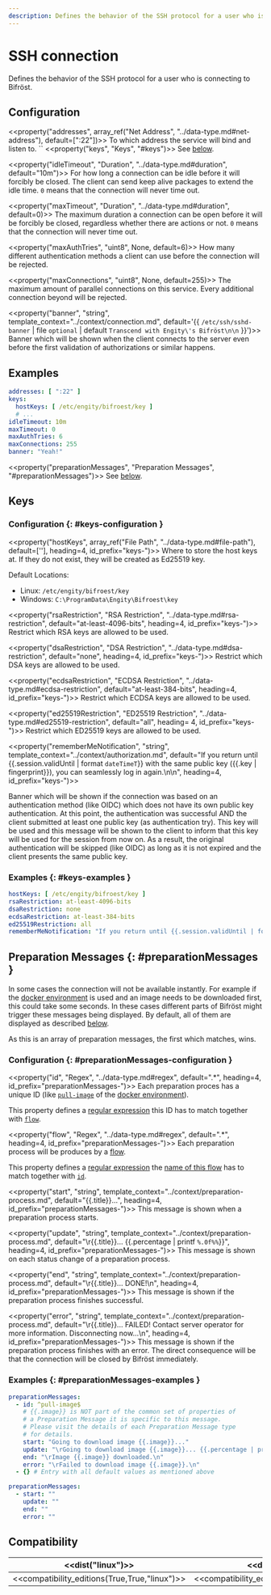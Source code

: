 ```yaml
---
description: Defines the behavior of the SSH protocol for a user who is connecting to Bifröst.
---
```

# SSH connection

Defines the behavior of the SSH protocol for a user who is connecting to Bifröst.

## Configuration

<<property("addresses", array_ref("Net Address", "../data-type.md#net-address"), default=[":22"])>>
To which address the service will bind and listen to.
``
<<property("keys", "Keys", "#keys")>>
See [below](#keys).

<<property("idleTimeout", "Duration", "../data-type.md#duration", default="10m")>>
For how long a connection can be idle before it will forcibly be closed. The client can send keep alive packages to extend the idle time. `0` means that the connection will never time out.

<<property("maxTimeout", "Duration", "../data-type.md#duration", default=0)>>
The maximum duration a connection can be open before it will be forcibly be closed, regardless whether there are actions or not. `0` means that the connection will never time out.

<<property("maxAuthTries", "uint8", None, default=6)>>
How many different authentication methods a client can use before the connection will be rejected.

<<property("maxConnections", "uint8", None, default=255)>>
The maximum amount of parallel connections on this service. Every additional connection beyond will be rejected.

<<property("banner", "string", template_context="../context/connection.md", default='{{ `/etc/ssh/sshd-banner` | file `optional` | default `Transcend with Engity\'s Bifröst\n\n` }}')>>
Banner which will be shown when the client connects to the server even before the first validation of authorizations or similar happens.

## Examples

```yaml
addresses: [ ":22" ]
keys:
  hostKeys: [ /etc/engity/bifroest/key ]
  # ...
idleTimeout: 10m
maxTimeout: 0
maxAuthTries: 6
maxConnections: 255
banner: "Yeah!"
```

<<property("preparationMessages", "Preparation Messages", "#preparationMessages")>>
See [below](#preparationMessages).

## Keys

### Configuration {: #keys-configuration }

<<property("hostKeys", array_ref("File Path", "../data-type.md#file-path"), default=['<defaultLocation>'], heading=4, id_prefix="keys-")>>
Where to store the host keys at. If they do not exist, they will be created as Ed25519 key.

Default Locations:

* Linux: `/etc/engity/bifroest/key`
* Windows: `C:\ProgramData\Engity\Bifroest\key`

<<property("rsaRestriction", "RSA Restriction", "../data-type.md#rsa-restriction", default="at-least-4096-bits", heading=4, id_prefix="keys-")>>
Restrict which RSA keys are allowed to be used.

<<property("dsaRestriction", "DSA Restriction", "../data-type.md#dsa-restriction", default="none", heading=4, id_prefix="keys-")>>
Restrict which DSA keys are allowed to be used.

<<property("ecdsaRestriction", "ECDSA Restriction", "../data-type.md#ecdsa-restriction", default="at-least-384-bits", heading=4, id_prefix="keys-")>>
Restrict which ECDSA keys are allowed to be used.

<<property("ed25519Restriction", "ED25519 Restriction", "../data-type.md#ed25519-restriction", default="all", heading= 4, id_prefix="keys-")>>
Restrict which ED25519 keys are allowed to be used.

<<property("rememberMeNotification", "string", template_context="../context/authorization.md", default="If you return until {{.session.validUntil | format `dateTimeT`}} with the same public key ({{.key | fingerprint}}), you can seamlessly log in again.\n\n", heading=4, id_prefix="keys-")>>

Banner which will be shown if the connection was based on an authentication method (like OIDC) which does not have its own public key authentication. At this point, the authentication was successful AND the client submitted at least one public key (as authentication try). This key will be used and this message will be shown to the client to inform that this key will be used for the session from now on. As a result, the original authentication will be skipped (like OIDC) as long as it is not expired and the client presents the same public key.

### Examples {: #keys-examples }

```yaml
hostKeys: [ /etc/engity/bifroest/key ]
rsaRestriction: at-least-4096-bits
dsaRestriction: none
ecdsaRestriction: at-least-384-bits
ed25519Restriction: all
rememberMeNotification: "If you return until {{.session.validUntil | format `dateTimeT`}} with the same public key {{.key | fingerprint}}), you can seamlessly login again.\n\n"
```

## Preparation Messages {: #preparationMessages }

In some cases the connection will not be available instantly. For example if the [docker environment](../environment/docker.md) is used and an image needs to be downloaded first, this could take some seconds. In these cases different parts of Bifröst might trigger these messages being displayed. By default, all of them are displayed as described [below](#preparationMessages-configuration).

As this is an array of preparation messages, the first which matches, wins.

### Configuration {: #preparationMessages-configuration }

<<property("id", "Regex", "../data-type.md#regex", default=".*", heading=4, id_prefix="preparationMessages-")>>
Each preparation proces has a unique ID (like [`pull-image`](../environment/docker.md#preparationProcess-pull-image) of the [docker environment](../environment/docker.md)).

This property defines a [regular expression](../data-type.md#regex) this ID has to match together with [`flow`](#preparationMessages-property-flow).

<<property("flow", "Regex", "../data-type.md#regex", default=".*", heading=4, id_prefix="preparationMessages-")>>
Each preparation process will be produces by a [flow](../flow.md).

This property defines a [regular expression](../data-type.md#regex) the [name of this flow](../flow.md#property-name) has to match together with [`id`](#preparationMessages-property-id).

<<property("start", "string", template_context="../context/preparation-process.md", default="{{.title}}...", heading=4, id_prefix="preparationMessages-")>>
This message is shown when a preparation process starts.

<<property("update", "string", template_context="../context/preparation-process.md", default="\r{{.title}}... {{.percentage | printf `%.0f%%`}}", heading=4, id_prefix="preparationMessages-")>>
This message is shown on each status change of a preparation process.

<<property("end", "string", template_context="../context/preparation-process.md", default="\r{{.title}}... DONE!\n", heading=4, id_prefix="preparationMessages-")>>
This message is shown if the preparation process finishes successful.

<<property("error", "string", template_context="../context/preparation-process.md", default="\r{{.title}}... FAILED! Contact server operator for more information. Disconnecting now...\n", heading=4, id_prefix="preparationMessages-")>>
This message is shown if the preparation process finishes with an error. The direct consequence will be that the connection will be closed by Bifröst immediately.

### Examples {: #preparationMessages-examples }

```yaml title="Show special message for pull-image process (all flows), but default for the rest"
preparationMessages:
  - id: ^pull-image$
    # {{.image}} is NOT part of the common set of properties of
    # a Preparation Message it is specific to this message.
    # Please visit the details of each Preparation Message type
    # for details.
    start: "Going to download image {{.image}}..."
    update: "\rGoing to download image {{.image}}... {{.percentage | printf `%.0f%%`}}"
    end: "\rImage {{.image}} downloaded.\n"
    error: "\rFailed to download image {{.image}}.\n"
  - {} # Entry with all default values as mentioned above
```

```yaml title="Disable messages completely, for all preparation processes"
preparationMessages:
  - start: ""
    update: ""
    end: ""
    error: ""
```



## Compatibility

| <<dist("linux")>> | <<dist("windows")>> |
| - | - |
| <<compatibility_editions(True,True,"linux")>> | <<compatibility_editions(True,None,"windows")>> |


